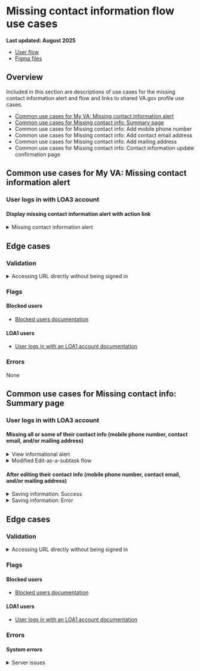 # Missing contact information flow use cases
**Last updated: August 2025**
- [User flow](https://www.figma.com/design/eztyT5LpinAolQPMFnFtw7/Missing-Contact-Info?node-id=71-10108&t=xs0tatrc16quiEQo-1)
- [Figma files](https://www.figma.com/design/eztyT5LpinAolQPMFnFtw7/Missing-Contact-Info?node-id=3-17192&t=xs0tatrc16quiEQo-1)


## Overview
Included in this section are descriptions of use cases for the missing contact information alert and flow and links to shared VA.gov profile use cases.
- [Common use cases for My VA: Missing contact information alert](https://github.com/department-of-veterans-affairs/va.gov-team/blob/master/products/identity-personalization/my-va/use-cases/missing-contact-information-alert-use-cases.md#common-use-cases-for-my-va-missing-contact-information-alert)
- [Common use cases for Missing contact info: Summary page](https://github.com/department-of-veterans-affairs/va.gov-team/blob/master/products/identity-personalization/my-va/use-cases/missing-contact-information-alert-use-cases.md#common-use-cases-for-missing-contact-info-summary-page)
- Common use cases for Missing contact info: Add mobile phone number 
- Common use cases for Missing contact info: Add contact email address 
- Common use cases for Missing contact info: Add mailing address
- Common use cases for Missing contact info: Contact information update confirmation page

## Common use cases for My VA: Missing contact information alert
### User logs in with LOA3 account
#### Display missing contact information alert with action link
<details><summary> Missing contact information alert</summary>

- **Use case:** When their profile is missing AT LEAST one piece of information used to notify them (contact email address, mailing address, or mobile phone).
- **Staging user:** Any staging user can be used to view the alert. However, they may need to be set up by removing the contact email address and/or mobile phone number from the contact information page. vets.gov.user+12@gmail.com currently does not have a mailing address
- **Format:** Default Alert Component
- **Link to designs:** Missing Contact Information Alert
- **Link to code:** ???
- **Content:**
Header: We need your contact information
Body: We're missing some contact information for you. Add your full contact information so that we can contact you about your VA benefits
Action Link: Add your contact information


</details>

## Edge cases
### Validation
<details><summary> Accessing URL directly without being signed in</summary>

- **Use case:** When user is not signed in they should be prompted to sign in with their verified account and then it will redirect them to the form as expected
- **Staging user:** No staging user needed
- **Format:** Alert Sign-in Component
- **Link to designs:** Sign-in page
</details>

### Flags
#### Blocked users
- [Blocked users documentation](https://github.com/department-of-veterans-affairs/va.gov-team/blob/master/products/identity-personalization/profile/use-cases/blocked-account.md)

#### LOA1 users
- [User logs in with an LOA1 account documentation](https://github.com/department-of-veterans-affairs/va.gov-team/blob/master/products/identity-personalization/profile/use-cases/loa1-user.md)


### Errors
None


## Common use cases for Missing contact info: Summary page
### User logs in with LOA3 account
#### Missing all or some of their contact info (mobile phone number, contact email, and/or mailing address)
<details><summary> View informational alert</summary>

- **Use case:** User is missing all or some of their contact info (mobile phone number, contact email, and/or mailing address) from their profile and an alert is displayed on the summary page to provide direction
- **Staging user:** vets.gov.user+12@gmail.com does not have a mailing address (do not add a mailing address), you may need to remove the mobile phone number on the contact information page in staging.
- **Format:** Slim Warning alert
- **Link to designs:** Missing contact information warning
- **Link to code:** ???
- **Content:**
Body: Your [mobile phone, email address, and mailing address] [is/are] missing. Please edit and update the [field/fields].

Additional components displayed for this use case:
A text note above the alert “[A/An] [mobile phone/email address] is required for this application.” (This text is associated with the form structure that this flow was built with)


</details>

<details><summary>Modified Edit-as-a-subtask flow</summary>

- **Use case:** If a user edits their contact information (email, address, phone) by clicking the edit link on the Missing Contact Information Summary page, they will launch the modified edit-as-a-subtask flow. The flow is a single question flow that updates their contact information then directs the user back to the Summary page. [Link to product documentation.](https://github.com/department-of-veterans-affairs/va.gov-team/tree/master/products/identity-personalization/profile/editing-as-a-subtask) See modifications in figma designs linked below.
- **Format:** See designs
- [Links to designs](https://www.figma.com/design/eztyT5LpinAolQPMFnFtw7/Missing-Contact-Info?node-id=43-8774&t=qBnzLOIRS5QmY5ev-1)
- [Link to code]
- **Content:** See designs

</details>

#### After editing their contact info (mobile phone number, contact email, and/or mailing address)
<details><summary>Saving information: Success</summary>

- **Use case:** When the user selects the Save button in one of the three edit contact information flows (mobile phone number, contact email address, mailing address), and the form successfully saves, the user is returned to the summary page and a slim success alert displays below the section header.
- **Format:** [Slim success alert](https://design.va.gov/components/alert/#examples---slim-alert)
- **Links to designs:** [Contact Information Updated Success Alert](https://www.figma.com/design/eztyT5LpinAolQPMFnFtw7/Missing-Contact-Info?node-id=18-3587&t=i2uLN0hrvL891wYV-1)
- **Content:**
Alert Body Copy: “[Mobile phone number/Email address/Mailing address] updated”


</details>

<details><summary>Saving information: Error</summary>

- **Use case:** When the user selects the Continue button and at least one of the three edit contact information fields is blank (mobile phone number, contact email address, mailing address), and the form successfully saves, the user is returned to the summary page and a slim success alert displays below the section header.
- **Format:** [Slim success alert](https://design.va.gov/components/alert/#examples---slim-alert)
- **Links to designs:** [Missing contact information error alert](https://www.figma.com/design/eztyT5LpinAolQPMFnFtw7/Missing-Contact-Info?node-id=34-7155&t=i2uLN0hrvL891wYV-1)
- **Content:**
Alert Body Copy: "We still don’t have your [mobile phone, email address, and mailing address]. Please edit and update the field."


</details>

## Edge cases
### Validation
<details><summary> Accessing URL directly without being signed in</summary>

- **Use case:** When user is not signed in they should be prompted to sign in with their verified account and then it will redirect them to the form as expected
- **Staging user:** No staging user needed
- **Format:** Alert Sign-in Component
- **Link to designs:** Sign-in page
</details>

### Flags
#### Blocked users
- [Blocked users documentation](https://github.com/department-of-veterans-affairs/va.gov-team/blob/master/products/identity-personalization/profile/use-cases/blocked-account.md)

#### LOA1 users
- [User logs in with an LOA1 account documentation](https://github.com/department-of-veterans-affairs/va.gov-team/blob/master/products/identity-personalization/profile/use-cases/loa1-user.md)


### Errors

#### System errors
<details><summary>Server issues</summary>

- **Format:** This does not look like a design system component
- **Link to designs:** [Server issues](https://www.figma.com/design/eztyT5LpinAolQPMFnFtw7/Missing-Contact-Info?node-id=60-13216&t=8zRR5AUIS7qoYnGK-1)
- **Link to code:** ???
- **Content:**
Alert Body Copy: “[We’re sorry. We’re having some server issues and are working to fix them. Please try applying again in a few moments.](https://www.figma.com/design/eztyT5LpinAolQPMFnFtw7/Missing-Contact-Info?node-id=60-13216&t=8zRR5AUIS7qoYnGK-1)”

</details>
